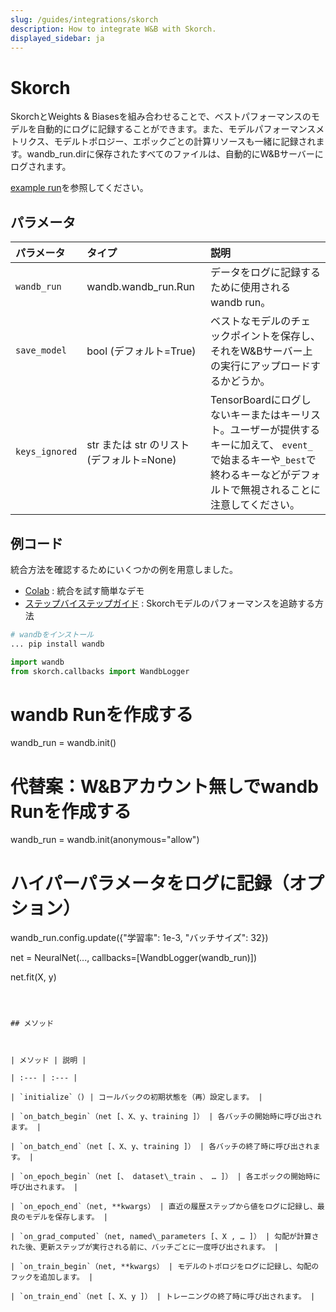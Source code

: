 ```yaml
---
slug: /guides/integrations/skorch
description: How to integrate W&B with Skorch.
displayed_sidebar: ja
---
```


# Skorch

SkorchとWeights & Biasesを組み合わせることで、ベストパフォーマンスのモデルを自動的にログに記録することができます。また、モデルパフォーマンスメトリクス、モデルトポロジー、エポックごとの計算リソースも一緒に記録されます。wandb_run.dirに保存されたすべてのファイルは、自動的にW&Bサーバーにログされます。

[example run](https://app.wandb.ai/borisd13/skorch/runs/s20or4ct?workspace=user-borisd13)を参照してください。

## パラメータ

| パラメータ | タイプ | 説明 |
| :--- | :--- | :--- |
| `wandb_run` |  wandb.wandb_run.Run | データをログに記録するために使用されるwandb run。|
|`save_model` | bool (デフォルト=True)| ベストなモデルのチェックポイントを保存し、それをW&Bサーバー上の実行にアップロードするかどうか。|
|`keys_ignored`| str または str のリスト (デフォルト=None) | TensorBoardにログしないキーまたはキーリスト。ユーザーが提供するキーに加えて、 `event_`で始まるキーや`_best`で終わるキーなどがデフォルトで無視されることに注意してください。|

## 例コード

統合方法を確認するためにいくつかの例を用意しました。

* [Colab](https://colab.research.google.com/drive/1Bo8SqN1wNPMKv5Bn9NjwGecBxzFlaNZn?usp=sharing) : 統合を試す簡単なデモ
* [ステップバイステップガイド](https://app.wandb.ai/cayush/uncategorized/reports/Automate-Kaggle-model-training-with-Skorch-and-W%26B--Vmlldzo4NTQ1NQ) : Skorchモデルのパフォーマンスを追跡する方法

```python
# wandbをインストール
... pip install wandb

import wandb
from skorch.callbacks import WandbLogger
```
# wandb Runを作成する

wandb_run = wandb.init()

# 代替案：W&Bアカウント無しでwandb Runを作成する

wandb_run = wandb.init(anonymous="allow")



# ハイパーパラメータをログに記録（オプション）

wandb_run.config.update({"学習率": 1e-3, "バッチサイズ": 32})



net = NeuralNet(..., callbacks=[WandbLogger(wandb_run)])

net.fit(X, y)

```



## メソッド



| メソッド | 説明 |

| :--- | :--- |

| `initialize`（) | コールバックの初期状態を（再）設定します。 |

| `on_batch_begin`（net [、X、y、training ]） | 各バッチの開始時に呼び出されます。 |

| `on_batch_end`（net [、X、y、training ]） | 各バッチの終了時に呼び出されます。 |

| `on_epoch_begin`（net [、 dataset\_train 、 … ]） | 各エポックの開始時に呼び出されます。 |

| `on_epoch_end`（net, **kwargs） | 直近の履歴ステップから値をログに記録し、最良のモデルを保存します。 |

| `on_grad_computed`（net, named\_parameters [、X , … ]） | 勾配が計算された後、更新ステップが実行される前に、バッチごとに一度呼び出されます。 |

| `on_train_begin`（net, **kwargs） | モデルのトポロジをログに記録し、勾配のフックを追加します。 |

| `on_train_end`（net [、X、y ]） | トレーニングの終了時に呼び出されます。 |
